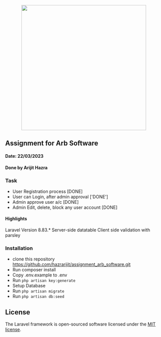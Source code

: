 <p align="center"><a href="https://laravel.com" target="_blank"><img src="https://raw.githubusercontent.com/laravel/art/master/logo-lockup/5%20SVG/2%20CMYK/1%20Full%20Color/laravel-logolockup-cmyk-red.svg" width="400"></a></p>

## Assignment for Arb Software
#### Date: 22/03/2023
#### Done by Arijit Hazra

### Task
- User Registration process [DONE]
- User can Login, after admin approval ['DONE']
- Admin approve user a/c [DONE]
- Admin Edit, delete, block any user account [DONE]

#### Highlights
Laravel Version 8.83.*
Server-side datatable
Client side validation with parsley

### Installation
- clone this repository
  https://github.com/hazrarijit/assignment_arb_software.git
- Run composer install
- Copy .env.example to .env
- Run ```php artisan key:generate```
- Setup Database
- Run ```php artisan migrate```
- Run ```php artisan db:seed```

## License

The Laravel framework is open-sourced software licensed under the [MIT license](https://opensource.org/licenses/MIT).
